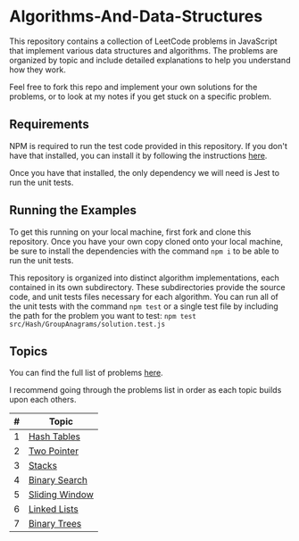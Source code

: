 # Algorithms-And-Data-Structures
This repository contains a collection of LeetCode problems in JavaScript that implement various data structures and algorithms. The problems are organized by topic and include detailed explanations to help you understand how they work.

Feel free to fork this repo and implement your own solutions for the problems, or to look at my notes if you get stuck on a specific problem.

## Requirements

NPM is required to run the test code provided in this repository. If you don't have that installed, you can install it by following the instructions [here](https://docs.npmjs.com/downloading-and-installing-node-js-and-npm).

Once you have that installed, the only dependency we will need is Jest to run the unit tests.

## Running the Examples

To get this running on your local machine, first fork and clone this repository. Once you have your own copy cloned onto your local machine, be sure to install the dependencies with the command `npm i` to be able to run the unit tests.

This repository is organized into distinct algorithm implementations, each contained in its own subdirectory. These subdirectories provide the source code, and unit tests files necessary for each algorithm. You can run all of the unit tests with the command `npm test` or a single test file by including the path for the problem you want to test: `npm test src/Hash/GroupAnagrams/solution.test.js`

## Topics

You can find the full list of problems [here](https://github.com/Abi-Liu/Algorithms-And-Data-Structures/blob/main/src/ProblemList.md).

I recommend going through the problems list in order as each topic builds upon each others.

<table>
    <thead>
        <tr>
            <th>#</th>
            <th>Topic</th>
        </tr>
    </thead>
    <tbody>
        <tr>
            <td>1</td>
            <td><a href = 'https://github.com/Abi-Liu/Algorithms-And-Data-Structures/tree/main/src/Hash'>Hash Tables</a></td>
        </tr>
        <tr>
            <td>2</td>
            <td><a href = 'https://github.com/Abi-Liu/Algorithms-And-Data-Structures/tree/main/src/TwoPointer'>Two Pointer</a></td>
        </tr>
        <tr>
            <td>3</td>
            <td><a href = 'https://github.com/Abi-Liu/Algorithms-And-Data-Structures/tree/main/src/Stacks'>Stacks</a></td>
        </tr>
        <tr>
            <td>4</td>
            <td><a href = 'https://github.com/Abi-Liu/Algorithms-And-Data-Structures/tree/main/src/BinarySearch'>Binary Search</a></td>
        </tr>
        <tr>
            <td>5</td>
            <td><a href = 'https://github.com/Abi-Liu/Algorithms-And-Data-Structures/tree/main/src/SlidingWindow'>Sliding Window</a></td>
        </tr>
        <tr>
            <td>6</td>
            <td><a href = 'https://github.com/Abi-Liu/Algorithms-And-Data-Structures/tree/main/src/LinkedLists'>Linked Lists</a></td>
        </tr>
        <tr>
            <td>7</td>
            <td><a href = 'https://github.com/Abi-Liu/Algorithms-And-Data-Structures/tree/main/src/BinaryTrees'>Binary Trees</a></td>
        </tr>
    </tbody>
</table>
